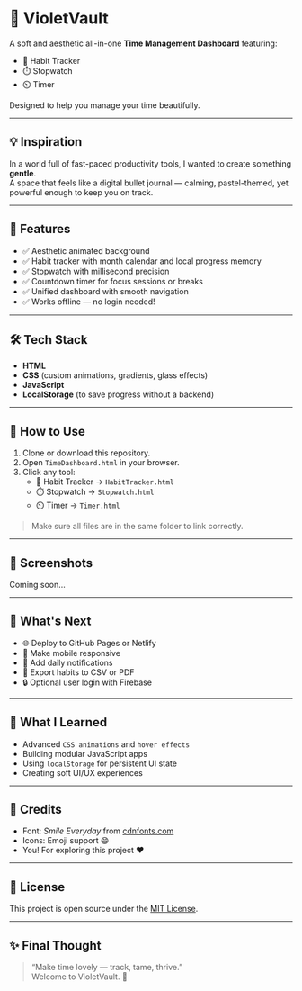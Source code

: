 # 🌸 VioletVault

A soft and aesthetic all-in-one **Time Management Dashboard** featuring:

- 🌱 Habit Tracker  
- ⏱️ Stopwatch  
- ⏲️ Timer  

Designed to help you manage your time beautifully.

---

## 💡 Inspiration

In a world full of fast-paced productivity tools, I wanted to create something **gentle**.  
A space that feels like a digital bullet journal — calming, pastel-themed, yet powerful enough to keep you on track.

---

## 🎯 Features

- ✅ Aesthetic animated background
- ✅ Habit tracker with month calendar and local progress memory
- ✅ Stopwatch with millisecond precision
- ✅ Countdown timer for focus sessions or breaks
- ✅ Unified dashboard with smooth navigation
- ✅ Works offline — no login needed!

---

## 🛠️ Tech Stack

- **HTML**
- **CSS** (custom animations, gradients, glass effects)
- **JavaScript**
- **LocalStorage** (to save progress without a backend)

---

## 🚧 How to Use

1. Clone or download this repository.
2. Open `TimeDashboard.html` in your browser.
3. Click any tool:
   - 🌱 Habit Tracker → `HabitTracker.html`
   - ⏱️ Stopwatch → `Stopwatch.html`
   - ⏲️ Timer → `Timer.html`

> Make sure all files are in the same folder to link correctly.

---

## 📸 Screenshots

Coming soon...

---

## 🚀 What's Next

- 🌐 Deploy to GitHub Pages or Netlify
- 📱 Make mobile responsive
- 🔔 Add daily notifications
- 💾 Export habits to CSV or PDF
- 🔒 Optional user login with Firebase

---

## 🧠 What I Learned

- Advanced `CSS animations` and `hover effects`
- Building modular JavaScript apps
- Using `localStorage` for persistent UI state
- Creating soft UI/UX experiences

---

## 🌈 Credits

- Font: *Smile Everyday* from [cdnfonts.com](https://www.cdnfonts.com/)
- Icons: Emoji support 😄  
- You! For exploring this project ❤️

---

## 📜 License

This project is open source under the [MIT License](LICENSE).

---

## ✨ Final Thought

> “Make time lovely — track, tame, thrive.”  
Welcome to VioletVault. 🌸
